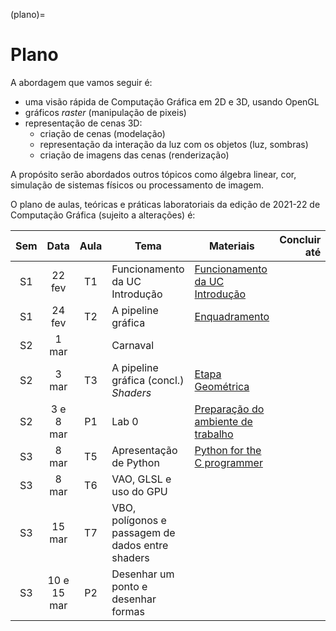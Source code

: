 (plano)=
# Plano


A abordagem que vamos seguir é:

- uma visão rápida de Computação Gráfica em 2D e 3D, usando OpenGL
- gráficos *raster* (manipulação de pixeis)
- representação de cenas 3D:
    - criação de cenas (modelação)
    - representação da interação da luz com os objetos (luz, sombras)
    - criação de imagens das cenas (renderização)

A propósito serão abordados outros tópicos como álgebra linear, cor, simulação de sistemas físicos ou processamento de imagem.

O plano de aulas, teóricas e práticas laboratoriais da edição de 2021-22 de Computação Gráfica (sujeito a alterações) é:


| Sem | Data | Aula | Tema    | Materiais | Concluir até |
| :---: | :---: | :---: | -------------- | --------- |         ---: | 
|  S1   |  22 fev | T1  | Funcionamento da UC <br> Introdução  | [Funcionamento da UC](https://margaridamadeira.github.io/CGr-2021-22/docs/S1/Introd.html) <br> [Introdução](https://margaridamadeira.github.io/CGr-2021-22/docs/S1/partes/CGr_part1.html)|  |
|  S1   |  24 fev | T2  | A pipeline gráfica | [Enquadramento](https://tutoria.ualg.pt/2021/pluginfile.php/192029/mod_resource/content/1/Enquadramento.pdf) |  |
|  S2   |   1 mar |     | Carnaval           |                   |  |
|  S2   |   3 mar | T3  | A pipeline gráfica (concl.) <br> *Shaders* | [Etapa Geométrica](https://tutoria.ualg.pt/2021/pluginfile.php/197273/mod_resource/content/1/intro_foco.pdf) |  |
|  S2   | 3 e 8 mar | P1  | Lab 0 | [Preparação do ambiente de trabalho](https://tutoria.ualg.pt/2021/) |  |
|   S3  | 8  mar | T5  | Apresentação de Python | [Python for the C programmer](https://tutoria.ualg.pt/2021/mod/resource/view.php?id=103106)|  |
|   S3  | 8  mar | T6  |   VAO, GLSL e uso do GPU  | |  |
|   S3  | 15  mar | T7  |  VBO, polígonos e passagem de dados entre shaders  | |  |
|   S3  | 10 e 15 mar | P2  |  Desenhar um ponto e desenhar formas | |  |

